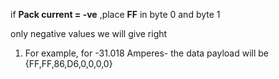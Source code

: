 if **Pack current = -ve** ,place **FF** in byte 0 and byte 1


only negative values we will give right

1. For example, for -31.018 Amperes- the data payload will be {FF,FF,86,D6,0,0,0,0}